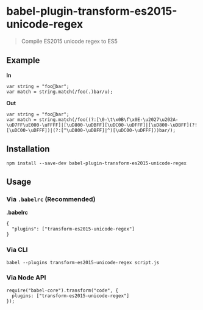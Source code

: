 babel-plugin-transform-es2015-unicode-regex
===========================================

> Compile ES2015 unicode regex to ES5

Example
-------

**In**

    var string = "foo💩bar";
    var match = string.match(/foo(.)bar/u);

**Out**

    var string = "foo💩bar";
    var match = string.match(/foo((?:[\0-\t\x0B\f\x0E-\u2027\u202A-\uD7FF\uE000-\uFFFF]|[\uD800-\uDBFF][\uDC00-\uDFFF]|[\uD800-\uDBFF](?![\uDC00-\uDFFF])|(?:[^\uD800-\uDBFF]|^)[\uDC00-\uDFFF]))bar/);

Installation
------------

    npm install --save-dev babel-plugin-transform-es2015-unicode-regex

Usage
-----

### Via `.babelrc` (Recommended)

**.babelrc**

    {
      "plugins": ["transform-es2015-unicode-regex"]
    }

### Via CLI

    babel --plugins transform-es2015-unicode-regex script.js

### Via Node API

    require("babel-core").transform("code", {
      plugins: ["transform-es2015-unicode-regex"]
    });
